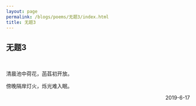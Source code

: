 ```yaml
---
layout: page
permalink: /blogs/poems/无题3/index.html
title: 无题3
---
```


## 无题3

<br>

清晨池中荷花，菡萏初开放。

傍晚隔岸灯火，烁光难入眠。

<p align="right">2019-6-17</p>
